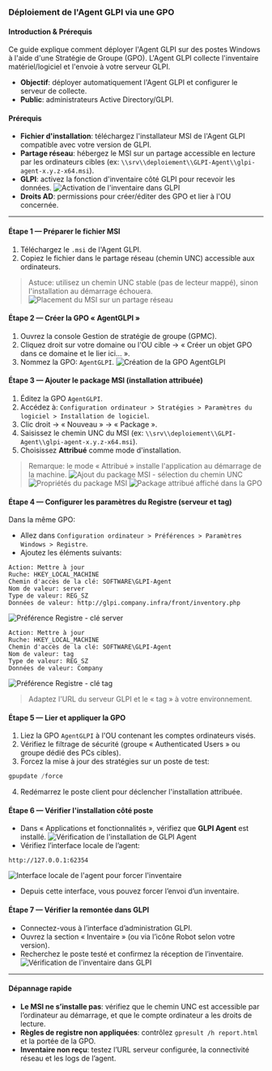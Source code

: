 ### Déploiement de l'Agent GLPI via une GPO

#### Introduction & Prérequis
Ce guide explique comment déployer l'Agent GLPI sur des postes Windows à l'aide d'une Stratégie de Groupe (GPO). L'Agent GLPI collecte l'inventaire matériel/logiciel et l'envoie à votre serveur GLPI.

- **Objectif**: déployer automatiquement l'Agent GLPI et configurer le serveur de collecte.
- **Public**: administrateurs Active Directory/GLPI.

#### Prérequis
- **Fichier d'installation**: téléchargez l'installateur MSI de l'Agent GLPI compatible avec votre version de GLPI.
- **Partage réseau**: hébergez le MSI sur un partage accessible en lecture par les ordinateurs cibles (ex: `\\srv\\deploiement\\GLPI-Agent\\glpi-agent-x.y.z-x64.msi`).
- **GLPI**: activez la fonction d'inventaire côté GLPI pour recevoir les données.
![Activation de l'inventaire dans GLPI](../assets/glpi/ImageGPOGLPI2.svg)
- **Droits AD**: permissions pour créer/éditer des GPO et lier à l'OU concernée.

---

#### Étape 1 — Préparer le fichier MSI
1. Téléchargez le `.msi` de l'Agent GLPI.
2. Copiez le fichier dans le partage réseau (chemin UNC) accessible aux ordinateurs.

> Astuce: utilisez un chemin UNC stable (pas de lecteur mappé), sinon l'installation au démarrage échouera.
![Placement du MSI sur un partage réseau](../assets/glpi/ImageGPOGLPI1.svg)

#### Étape 2 — Créer la GPO « AgentGLPI »
1. Ouvrez la console Gestion de stratégie de groupe (GPMC).
2. Cliquez droit sur votre domaine ou l'OU cible → « Créer un objet GPO dans ce domaine et le lier ici… ».
3. Nommez la GPO: `AgentGLPI`.
![Création de la GPO AgentGLPI](../assets/glpi/ImageGPOGLPI3.svg)

#### Étape 3 — Ajouter le package MSI (installation attribuée)
1. Éditez la GPO `AgentGLPI`.
2. Accédez à: `Configuration ordinateur > Stratégies > Paramètres du logiciel > Installation de logiciel`.
3. Clic droit → « Nouveau » → « Package ».
4. Saisissez le chemin UNC du MSI (ex: `\\srv\\deploiement\\GLPI-Agent\\glpi-agent-x.y.z-x64.msi`).
5. Choisissez **Attribué** comme mode d'installation.

> Remarque: le mode « Attribué » installe l'application au démarrage de la machine.
![Ajout du package MSI - sélection du chemin UNC](../assets/glpi/ImageGPOGLPI4.svg)
![Propriétés du package MSI](../assets/glpi/ImageGPOGLPI5.svg)
![Package attribué affiché dans la GPO](../assets/glpi/ImageGPOGLPI6.svg)

#### Étape 4 — Configurer les paramètres du Registre (serveur et tag)
Dans la même GPO:

- Allez dans `Configuration ordinateur > Préférences > Paramètres Windows > Registre`.
- Ajoutez les éléments suivants:

```
Action: Mettre à jour
Ruche: HKEY_LOCAL_MACHINE
Chemin d'accès de la clé: SOFTWARE\GLPI-Agent
Nom de valeur: server
Type de valeur: REG_SZ
Données de valeur: http://glpi.company.infra/front/inventory.php
```
![Préférence Registre - clé server](../assets/glpi/ImageGPOGLPI7.svg)

```
Action: Mettre à jour
Ruche: HKEY_LOCAL_MACHINE
Chemin d'accès de la clé: SOFTWARE\GLPI-Agent
Nom de valeur: tag
Type de valeur: REG_SZ
Données de valeur: Company
```
![Préférence Registre - clé tag](../assets/glpi/ImageGPOGLPI8.svg)

> Adaptez l'URL du serveur GLPI et le « tag » à votre environnement.

#### Étape 5 — Lier et appliquer la GPO
1. Liez la GPO `AgentGLPI` à l'OU contenant les comptes ordinateurs visés.
2. Vérifiez le filtrage de sécurité (groupe « Authenticated Users » ou groupe dédié des PCs cibles).
3. Forcez la mise à jour des stratégies sur un poste de test:

```powershell
gpupdate /force
```

4. Redémarrez le poste client pour déclencher l'installation attribuée.

#### Étape 6 — Vérifier l'installation côté poste
- Dans « Applications et fonctionnalités », vérifiez que **GLPI Agent** est installé.
![Vérification de l'installation de GLPI Agent](../assets/glpi/ImageGPOGLPI9.svg)
- Vérifiez l’interface locale de l’agent:

```
http://127.0.0.1:62354
```
![Interface locale de l'agent pour forcer l'inventaire](../assets/glpi/ImageGPOGLPI10.svg)

- Depuis cette interface, vous pouvez forcer l’envoi d’un inventaire.

#### Étape 7 — Vérifier la remontée dans GLPI
- Connectez-vous à l’interface d’administration GLPI.
- Ouvrez la section « Inventaire » (ou via l’icône Robot selon votre version).
- Recherchez le poste testé et confirmez la réception de l’inventaire.
![Vérification de l'inventaire dans GLPI](../assets/glpi/ImageGPOGLPI11.svg)

---

#### Dépannage rapide
- **Le MSI ne s’installe pas**: vérifiez que le chemin UNC est accessible par l’ordinateur au démarrage, et que le compte ordinateur a les droits de lecture.
- **Règles de registre non appliquées**: contrôlez `gpresult /h report.html` et la portée de la GPO.
- **Inventaire non reçu**: testez l’URL serveur configurée, la connectivité réseau et les logs de l’agent.





> 
